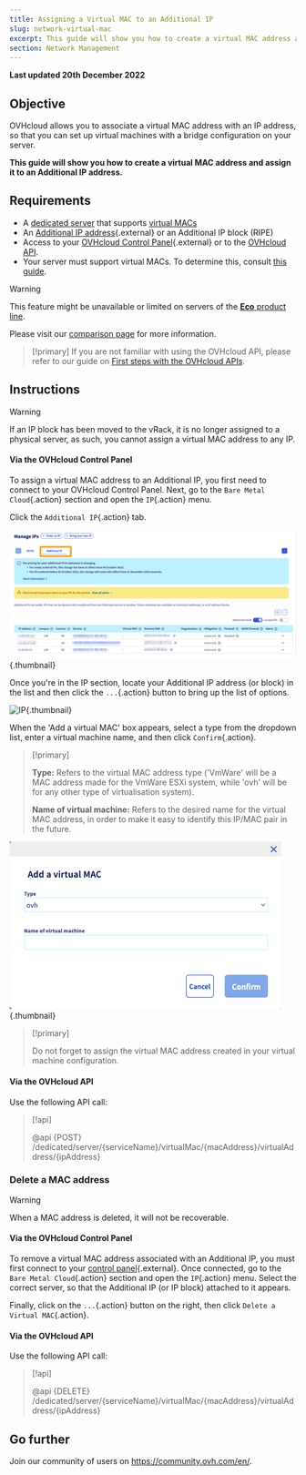 ```yaml
---
title: Assigning a Virtual MAC to an Additional IP
slug: network-virtual-mac
excerpt: This guide will show you how to create a virtual MAC address and assign it to an Additional IP address.
section: Network Management
---
```


**Last updated 20th December 2022**

## Objective

OVHcloud allows you to associate a virtual MAC address with an IP address, so that you can set up virtual machines with a bridge configuration on your server.

**This guide will show you how to create a virtual MAC address and assign it to an Additional IP address.**

## Requirements

- A [dedicated server](https://www.ovhcloud.com/en/bare-metal/) that supports [virtual MACs](https://docs.ovh.com/us/en/dedicated/network-support-virtual-mac/)
- An [Additional IP address](https://www.ovhcloud.com/en/bare-metal/ip/){.external} or an Additional IP block (RIPE)
- Access to your [OVHcloud Control Panel](https://ca.ovh.com/auth/?action=gotomanager&from=https://www.ovh.com/world/&ovhSubsidiary=we){.external} or to the [OVHcloud API](https://ca.api.ovh.com/console/).
- Your server must support virtual MACs. To determine this, consult [this guide](https://docs.ovh.com/us/en/dedicated/network-support-virtual-mac/).

> [!warning]
> This feature might be unavailable or limited on servers of the [**Eco** product line](https://eco.ovhcloud.com/en/about/).
>
> Please visit our [comparison page](https://eco.ovhcloud.com/en/compare/) for more information.

> [!primary]
> If you are not familiar with using the OVHcloud API, please refer to our guide on [First steps with the OVHcloud APIs](https://docs.ovh.com/us/en/api/first-steps-with-ovh-api/).

## Instructions

> [!warning]
>
> If an IP block has been moved to the vRack, it is no longer assigned to a physical server, as such, you cannot assign a virtual MAC address to any IP.
>

#### Via the OVHcloud Control Panel

To assign a virtual MAC address to an Additional IP, you first need to connect to your OVHcloud Control Panel. Next, go to the `Bare Metal Cloud`{.action} section and open the `IP`{.action} menu.

Click the `Additional IP`{.action} tab.

![IP](images/manageIPs2022.png){.thumbnail}

Once you're in the IP section, locate your Additional IP address (or block) in the list and then click the `...`{.action} button to bring up the list of options.

![IP](images/addvmac.png){.thumbnail}

When the 'Add a virtual MAC' box appears, select a type from the dropdown list, enter a virtual machine name, and then click `Confirm`{.action}.

> [!primary]
>
> **Type:** Refers to the virtual MAC address type ('VmWare' will be a MAC address made for the VmWare ESXi system, while 'ovh' will be for any other type of virtualisation system).
>
> **Name of virtual machine:** Refers to the desired name for the virtual MAC address, in order to make it easy to identify this IP/MAC pair in the future.
>

![IP](images/addvmac2.png){.thumbnail}

> [!primary]
>
> Do not forget to assign the virtual MAC address created in your virtual machine configuration.
> 

#### Via the OVHcloud API

Use the following API call:

> [!api]
>
> @api {POST} /dedicated/server/{serviceName}/virtualMac/{macAddress}/virtualAddress/{ipAddress}

### Delete a MAC address

> [!warning]
>
> When a MAC address is deleted, it will not be recoverable.
> 

#### Via the OVHcloud Control Panel

To remove a virtual MAC address associated with an Additional IP, you must first connect to your [control panel](https://ca.ovh.com/auth/?action=gotomanager&from=https://www.ovh.com/world/&ovhSubsidiary=we){.external}. Once connected, go to the `Bare Metal Cloud`{.action} section and open the `IP`{.action} menu. Select the correct server, so that the Additional IP (or IP block) attached to it appears.

Finally, click on the `...`{.action} button on the right, then click `Delete a Virtual MAC`{.action}.

#### Via the OVHcloud API

Use the following API call:

> [!api]
>
> @api {DELETE} /dedicated/server/{serviceName}/virtualMac/{macAddress}/virtualAddress/{ipAddress}
>

## Go further

Join our community of users on <https://community.ovh.com/en/>.
